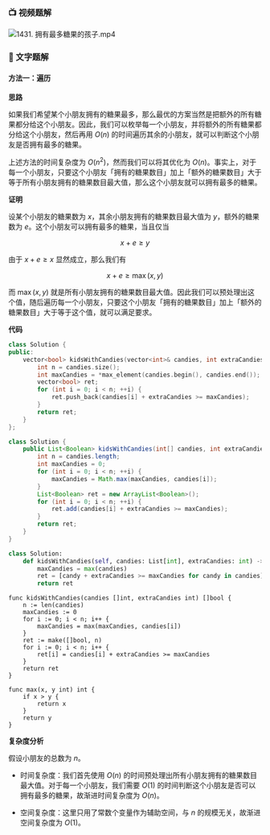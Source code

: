 ### 📺 视频题解  
![1431. 拥有最多糖果的孩子.mp4](23e02b0e-6a64-4153-acf7-1001b619c58e)

### 📖 文字题解
#### 方法一：遍历

**思路**

如果我们希望某个小朋友拥有的糖果最多，那么最优的方案当然是把额外的所有糖果都分给这个小朋友。因此，我们可以枚举每一个小朋友，并将额外的所有糖果都分给这个小朋友，然后再用 $O(n)$ 的时间遍历其余的小朋友，就可以判断这个小朋友是否拥有最多的糖果。

上述方法的时间复杂度为 $O(n^2)$，然而我们可以将其优化为 $O(n)$。事实上，对于每一个小朋友，只要这个小朋友「拥有的糖果数目」加上「额外的糖果数目」大于等于所有小朋友拥有的糖果数目最大值，那么这个小朋友就可以拥有最多的糖果。

**证明**

设某个小朋友的糖果数为 $x$，其余小朋友拥有的糖果数目最大值为 $y$，额外的糖果数为 $e$。这个小朋友可以拥有最多的糖果，当且仅当

$$
x+e \geq y
$$

由于 $x+e \geq x$ 显然成立，那么我们有

$$
x+e \geq \max(x, y)
$$

而 $\max(x, y)$ 就是所有小朋友拥有的糖果数目最大值。因此我们可以预处理出这个值，随后遍历每一个小朋友，只要这个小朋友「拥有的糖果数目」加上「额外的糖果数目」大于等于这个值，就可以满足要求。

**代码**

```cpp [sol1-C++]
class Solution {
public:
    vector<bool> kidsWithCandies(vector<int>& candies, int extraCandies) {
        int n = candies.size();
        int maxCandies = *max_element(candies.begin(), candies.end());
        vector<bool> ret;
        for (int i = 0; i < n; ++i) {
            ret.push_back(candies[i] + extraCandies >= maxCandies);
        }
        return ret;
    }
};
```

```Java [sol1-Java]
class Solution {
    public List<Boolean> kidsWithCandies(int[] candies, int extraCandies) {
        int n = candies.length;
        int maxCandies = 0;
        for (int i = 0; i < n; ++i) {
            maxCandies = Math.max(maxCandies, candies[i]);
        }
        List<Boolean> ret = new ArrayList<Boolean>();
        for (int i = 0; i < n; ++i) {
            ret.add(candies[i] + extraCandies >= maxCandies);
        }
        return ret;
    }
}
```

```Python [sol1-Python3]
class Solution:
    def kidsWithCandies(self, candies: List[int], extraCandies: int) -> List[bool]:
        maxCandies = max(candies)
        ret = [candy + extraCandies >= maxCandies for candy in candies]
        return ret
```

```golang [sol1-Golang]
func kidsWithCandies(candies []int, extraCandies int) []bool {
    n := len(candies)
    maxCandies := 0
    for i := 0; i < n; i++ {
        maxCandies = max(maxCandies, candies[i])
    }
    ret := make([]bool, n)
    for i := 0; i < n; i++ {
        ret[i] = candies[i] + extraCandies >= maxCandies
    }
    return ret
}

func max(x, y int) int {
    if x > y {
        return x
    }
    return y
}
```

**复杂度分析**

假设小朋友的总数为 $n$。

+ 时间复杂度：我们首先使用 $O(n)$ 的时间预处理出所有小朋友拥有的糖果数目最大值。对于每一个小朋友，我们需要 $O(1)$ 的时间判断这个小朋友是否可以拥有最多的糖果，故渐进时间复杂度为 $O(n)$。

+ 空间复杂度：这里只用了常数个变量作为辅助空间，与 $n$ 的规模无关，故渐进空间复杂度为 $O(1)$。